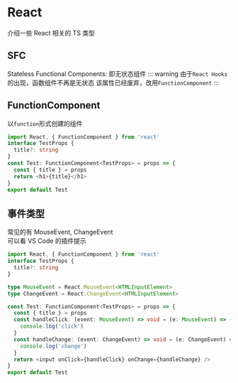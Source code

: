 # React

介绍一些 React 相关的 TS 类型

## SFC

Stateless Functional Components: 即无状态组件
::: warning
由于`React Hooks`的出现，函数组件不再是无状态
该属性已经废弃，改用`FunctionComponent`
:::

## FunctionComponent

以`function`形式创建的组件

```ts
import React, { FunctionComponent } from 'react'
interface TestProps {
  title?: string
}
const Test: FunctionComponent<TestProps> = props => {
  const { title } = props
  return <h1>{title}</h1>
}
export default Test
```

## 事件类型

常见的有 MouseEvent, ChangeEvent  
可以看 VS Code 的插件提示

```ts
import React, { FunctionComponent } from 'react'
interface TestProps {
  title?: string
}

type MouseEvent = React.MouseEvent<HTMLInputElement>
type ChangeEvent = React.ChangeEvent<HTMLInputElement>

const Test: FunctionComponent<TestProps> = props => {
  const { title } = props
  const handleClick: (event: MouseEvent) => void = (e: MouseEvent) => {
    console.log('click')
  }
  const handleChange: (event: ChangeEvent) => void = (e: ChangeEvent) => {
    console.log('change')
  }
  return <input onClick={handleClick} onChange={handleChange} />
}
export default Test
```
